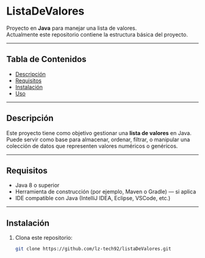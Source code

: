 # ListaDeValores

Proyecto en **Java** para manejar una lista de valores.  
Actualmente este repositorio contiene la estructura básica del proyecto.  

---

## Tabla de Contenidos

- [Descripción](#descripción)  
- [Requisitos](#requisitos)  
- [Instalación](#instalación)  
- [Uso](#uso)  

---

## Descripción

Este proyecto tiene como objetivo gestionar una **lista de valores** en Java.  
Puede servir como base para almacenar, ordenar, filtrar, o manipular una colección de datos que representen valores numéricos o genéricos.

---

## Requisitos

- Java 8 o superior  
- Herramienta de construcción (por ejemplo, Maven o Gradle) — si aplica  
- IDE compatible con Java (IntelliJ IDEA, Eclipse, VSCode, etc.)

---

## Instalación

1. Clona este repositorio:  
   ```bash
   git clone https://github.com/lz-tech92/listaDeValores.git
